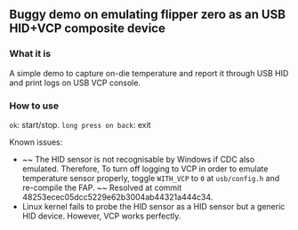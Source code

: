 ## Buggy demo on emulating flipper zero as an USB HID+VCP composite device

### What it is

A simple demo to capture on-die temperature and report it through USB HID and print logs on USB VCP console.

### How to use

`ok`: start/stop.
`long press on back`: exit

Known issues:

- ~~ The HID sensor is not recognisable by Windows if CDC also emulated. Therefore, To turn off logging to VCP in order to emulate temperature sensor properly, toggle `WITH_VCP` to `0` at `usb/config.h` and re-compile the FAP. ~~ Resolved at commit 48253ecec05dcc5229e62b3004ab44321a444c34.
- Linux kernel fails to probe the HID sensor as a HID sensor but a generic HID device. However, VCP works perfectly.
